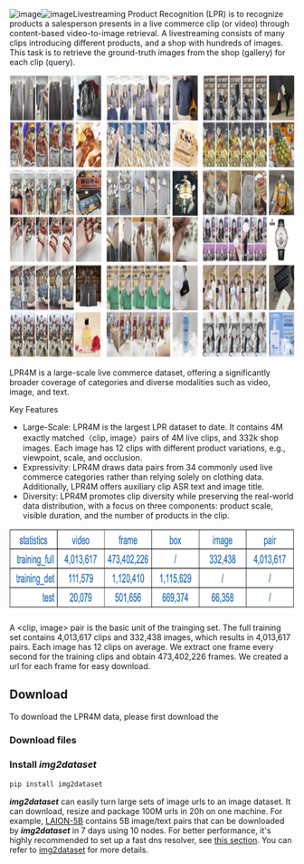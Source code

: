 ![image](https://github.com/adxcreative/RICE/assets/50560933/5bc9987e-d979-4a22-ad96-3a2e481db0cd)![image](https://github.com/adxcreative/RICE/assets/50560933/64a49a52-e0be-4fe6-9bd8-b99cb0c0a8b7)Livestreaming Product Recognition (LPR) is to recognize products a salesperson presents in a live commerce clip (or video) through content-based video-to-image retrieval.
A livestreaming consists of many clips introducing different products, and a shop with hundreds of images.
This task is to retrieve the ground-truth images from the shop (gallery) for each clip (query).

<p align="center">
  <img width="800" height="500" src="./_images/lpr4m_example.png">
</p>

LPR4M is a large-scale live commerce dataset, offering a significantly broader coverage of categories and diverse modalities such as video, image, and text. 

Key Features
- Large-Scale: LPR4M is the largest LPR dataset to date. It contains 4M exactly matched〈clip, image〉pairs of 4M live clips, and 332k shop images. Each image has 12 clips with different product variations, e.g., viewpoint, scale, and occlusion.
- Expressivity: LPR4M draws data pairs from 34 commonly used live commerce categories rather than relying solely on clothing data. Additionally, LPR4M offers auxiliary clip ASR text and image title.
- Diversity: LPR4M promotes clip diversity while preserving the real-world data distribution, with a focus on three components: product scale, visible duration, and the number of products in the clip.

<p align="center">
  <img width="650" height="150" src="./_images/statistics.png">
</p>

A <clip, image> pair is the basic unit of the trainging set. 
The full training set contains 4,013,617 clips and 332,438 images, which results in 4,013,617 pairs. Each image has 12 clips on average. We extract one frame every second for the training clips and obtain 473,402,226 frames. We created a url for each frame for easy download.



## Download 
To download the LPR4M data, please first download the 

### Download files
### Install ***img2dataset***
```bash
pip install img2dataset
```
***img2dataset*** can easily turn large sets of image urls to an image dataset. It can download, resize and package 100M urls in 20h on one machine. For example, [LAION-5B](https://laion.ai/blog/laion-5b/) contains 5B image/text pairs that can be downloaded by ***img2dataset*** in 7 days using 10 nodes. For better performance, it's highly recommended to set up a fast dns resolver, see [this section](https://github.com/rom1504/img2dataset#setting-up-a-high-performance-dns-resolver). You can refer
to [img2dataset](https://github.com/rom1504/img2dataset) for more details.


